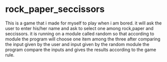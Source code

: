 # rock_paper_seccissors
This is a game that i made for myself to play when i am bored.
it will ask the user to enter his/her name and ask to select one among rock,paper and seccissors.
it is running on a module called random so that according to module the program will choose one item among the three
after comparing the input given by the user and input given by the random module the program compare the inputs and gives the results according to the game rule.
